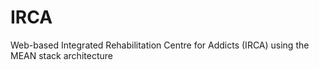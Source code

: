 # IRCA
Web-based Integrated Rehabilitation Centre for Addicts (IRCA) using the MEAN stack architecture
